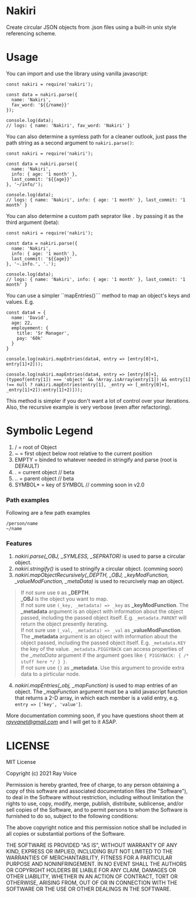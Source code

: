 # Nakiri
Create circular JSON objects from .json files using a built-in unix style referencing scheme.

# Usage
You can import and use the library using vanilla javascript:

```
const nakiri = require('nakiri');

const data = nakiri.parse({
  name: 'Nakiri',
  fav_word: '${{/name}}'
});

console.log(data);
// logs: { name: 'Nakiri', fav_word: 'Nakiri' }

```

You can also determine a symless path for a cleaner outlook, just pass the path string as a second argument to `nakiri.parse()`:

```
const nakiri = require('nakiri');

const data = nakiri.parse({
  name: 'Nakiri',
  info: { age: '1 month' },
  last_commit: '${{age}}'
}, '~/info/');

console.log(data);
// logs: { name: 'Nakiri', info: { age: '1 month' }, last_commit: '1 month' }

```

You can also determine a custom path seprator like `.` by passing it as the third argument (beta):

```
const nakiri = require('nakiri');

const data = nakiri.parse({
  name: 'Nakiri',
  info: { age: '1 month' },
  last_commit: '${{age}}'
}, '~.info.', '.');

console.log(data);
// logs: { name: 'Nakiri', info: { age: '1 month' }, last_commit: '1 month' }

```

You can use a simpler ``mapEntries()``` method to map an object's keys and values. E.g.  

```
const data4 = {
  name: 'David',
  age: 22,
  employement: {
    title: 'Sr Manager',
    pay: '60k'
  }
}

console.log(nakiri.mapEntries(data4, entry => [entry[0]+1, entry[1]+2]));

console.log(nakiri.mapEntries(data4, entry => [entry[0]+1, (typeof(entry[1]) === 'object' && !Array.isArray(entry[1]) && entry[1] !== null ? nakiri.mapEntries(entry[1], _entry => [_entry[0]+1, _entry[1]+2]):entry[1]+2)]));

```

This method is simpler if you don't want a lot of control over your iterations. Also, the recursive example is very verbose (even after refactoring).


Symbolic Legend
===============

1. /          = root of Object
2. ~          = first object below root relative to the current position
3. EMPTY      = binded to whatever needed in stringify and parse (root is DEFAULT)
4. .          = current object // beta
5. ..         = parent object // beta
6. SYMBOL*    = key of SYMBOL // comming soon in v2.0 

### Path examples

Following are a few path examples
```
/person/name
~/name
```

### Features

1. *nakiri.parse(_OBJ, _SYMLESS, _SEPRATOR)* is used to parse a circular object.
2. *nakiri.stringify()* is used to stringify a circular object. (comming soon)
3. *nakiri.mapObjectRecursively(_DEPTH, _OBJ, _keyModFunction, _valueModFunction, _metaData)* is used to recurcively map an object.

> If not sure use ```0``` as **_DEPTH**.  
> **_OBJ** is the object you want to map.  
> If not sure use ```(_key, _metadata) => _key``` as **_keyModFunction**. The **_metadata** argument is an object with information about the object passed, including the passed object itself. E.g. ```_metadata.PARENT``` will return the object presently iterating.  
> If not sure use ```(_val, _metadata) => _val``` as **_valueModFunction**. The **_metadata** argument is an object with information about the object passed, including the passed object itself. E.g. ```_metadata.KEY``` the key of the value. ```_metadata.PIGGYBACK``` can access properties of the *_metaData* argument if the argument goes like ```{ PIGGYBACK: { /* stuff here */ } }```.  
> If not sure use ```{}``` as **_metadata**. Use this argument to provide extra data to a pirticular node.  

4. *nakiri.mapEntries(_obj, _mapFunction)* is used to map entries of an object. The *_mapFunction* argument must be a valid javascript function that returns a 2-D array, in which each member is a valid entry, e.g. ```entry => ['key', 'value']```.  

More documentation comming soon, if you have questions shoot them at *rayvanet@gmail.com* and I will get to it ASAP.

# LICENSE
MIT License

Copyright (c) 2021 Ray Voice

Permission is hereby granted, free of charge, to any person obtaining a copy
of this software and associated documentation files (the "Software"), to deal
in the Software without restriction, including without limitation the rights
to use, copy, modify, merge, publish, distribute, sublicense, and/or sell
copies of the Software, and to permit persons to whom the Software is
furnished to do so, subject to the following conditions:

The above copyright notice and this permission notice shall be included in all
copies or substantial portions of the Software.

THE SOFTWARE IS PROVIDED "AS IS", WITHOUT WARRANTY OF ANY KIND, EXPRESS OR
IMPLIED, INCLUDING BUT NOT LIMITED TO THE WARRANTIES OF MERCHANTABILITY,
FITNESS FOR A PARTICULAR PURPOSE AND NONINFRINGEMENT. IN NO EVENT SHALL THE
AUTHORS OR COPYRIGHT HOLDERS BE LIABLE FOR ANY CLAIM, DAMAGES OR OTHER
LIABILITY, WHETHER IN AN ACTION OF CONTRACT, TORT OR OTHERWISE, ARISING FROM,
OUT OF OR IN CONNECTION WITH THE SOFTWARE OR THE USE OR OTHER DEALINGS IN THE
SOFTWARE.

